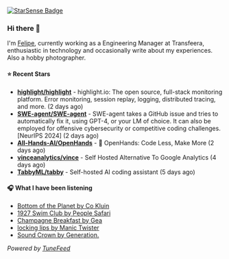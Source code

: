 <a href="https://starsense.app/developer-types" target="_blank"><img src="https://starsense.app/api/badge/?user=valtlfelipe" alt="StarSense Badge"></a>

### Hi there 👋

I'm [Felipe](https://felipevm.com), currently working as a Engineering Manager at Transfeera, enthusiastic in technology and occasionally write about my experiences. Also a hobby photographer.

#### ⭐ Recent Stars
- **[highlight/highlight](https://github.com/highlight/highlight)** - highlight.io: The open source, full-stack monitoring platform. Error monitoring, session replay, logging, distributed tracing, and more. (2 days ago)
- **[SWE-agent/SWE-agent](https://github.com/SWE-agent/SWE-agent)** - SWE-agent takes a GitHub issue and tries to automatically fix it, using GPT-4, or your LM of choice. It can also be employed for offensive cybersecurity or competitive coding challenges. [NeurIPS 2024]  (2 days ago)
- **[All-Hands-AI/OpenHands](https://github.com/All-Hands-AI/OpenHands)** - 🙌 OpenHands: Code Less, Make More (2 days ago)
- **[vinceanalytics/vince](https://github.com/vinceanalytics/vince)** - Self Hosted Alternative To Google Analytics (4 days ago)
- **[TabbyML/tabby](https://github.com/TabbyML/tabby)** - Self-hosted AI coding assistant (5 days ago)

#### 🎧 What I have been listening
- [Bottom of the Planet by Co Kluin](https://open.spotify.com/track/1lIRzvFbQpX7eiFOttAeXT)
- [1927 Swim Club by People Safari](https://open.spotify.com/track/4G8vy74V2geCTu8YqKL8jq)
- [Champagne Breakfast by Gea](https://open.spotify.com/track/33QH3fO3g9s5NFi62p8TDr)
- [locking lips by Manic Twister](https://open.spotify.com/track/0f3wjVx1UuOYiABzQlE2sW)
- [Sound Crown by Generation.](https://open.spotify.com/track/1IZDP1zsV0wq7IgZyBTi5E)

_Powered by [TuneFeed](https://tunefeed.app?ref=github.com)_


